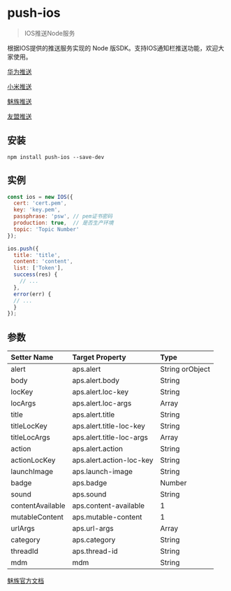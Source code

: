 # push-ios

> IOS推送Node服务

根据IOS提供的推送服务实现的 Node 版SDK。支持IOS通知栏推送功能，欢迎大家使用。

[华为推送](https://www.npmjs.com/package/push-huawei)

[小米推送](https://www.npmjs.com/package/push-xiaomi)

[魅族推送](https://www.npmjs.com/package/push-meizu)

[友盟推送](https://www.npmjs.com/package/push-umeng)

## 安装
```
npm install push-ios --save-dev
```

## 实例
```javascript
const ios = new IOS({
  cert: 'cert.pem',
  key: 'key.pem',
  passphrase: 'psw', // pem证书密码
  production: true,  // 是否生产环境
  topic: 'Topic Number'
});

ios.push({
  title: 'title',
  content: 'content',
  list: ['Token'],
  success(res) {
    // ...
  },
  error(err) {
  // ...
  }
});
```

## 参数

| Setter Name | Target Property | Type |
|:----|:----|:----|
|alert|aps.alert|String orObject|
|body|aps.alert.body|String|
|locKey|aps.alert.loc-key|String|
|locArgs|aps.alert.loc-args|Array|
|title|aps.alert.title|String|
|titleLocKey|aps.alert.title-loc-key|String|
|titleLocArgs|aps.alert.title-loc-args|Array|
|action|aps.alert.action|String|
|actionLocKey|aps.alert.action-loc-key|String|
|launchImage|aps.launch-image|String|
|badge|aps.badge|Number|
|sound|aps.sound|String|
|contentAvailable|aps.content-available|1|
|mutableContent|aps.mutable-content|1|
|urlArgs|aps.url-args|Array|
|category|aps.category|String|
|threadId|aps.thread-id|String|
|mdm|mdm|String|


[魅族官方文档](http://open.res.flyme.cn/fileserver/upload/file/201803/be1f71eac562497f92b42c750196a062.pdf)